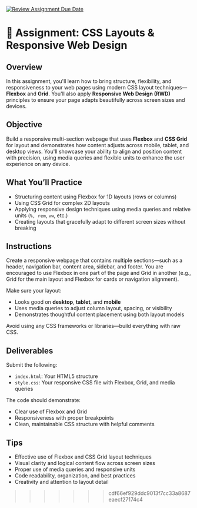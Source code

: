
[![Review Assignment Due Date](https://classroom.github.com/assets/deadline-readme-button-22041afd0340ce965d47ae6ef1cefeee28c7c493a6346c4f15d667ab976d596c.svg)](https://classroom.github.com/a/ZZd04jmX)
# 🧩 Assignment: CSS Layouts & Responsive Web Design

## Overview

In this assignment, you'll learn how to bring structure, flexibility, and responsiveness to your web pages using modern CSS layout techniques—**Flexbox** and **Grid**. You'll also apply **Responsive Web Design (RWD)** principles to ensure your page adapts beautifully across screen sizes and devices.

## Objective

Build a responsive multi-section webpage that uses **Flexbox** and **CSS Grid** for layout and demonstrates how content adjusts across mobile, tablet, and desktop views. You'll showcase your ability to align and position content with precision, using media queries and flexible units to enhance the user experience on any device.

## What You’ll Practice

* Structuring content using Flexbox for 1D layouts (rows or columns)
* Using CSS Grid for complex 2D layouts
* Applying responsive design techniques using media queries and relative units (`%, rem`, `vw`, etc.)
* Creating layouts that gracefully adapt to different screen sizes without breaking

## Instructions

Create a responsive webpage that contains multiple sections—such as a header, navigation bar, content area, sidebar, and footer. You are encouraged to use Flexbox in one part of the page and Grid in another (e.g., Grid for the main layout and Flexbox for cards or navigation alignment).

Make sure your layout:

* Looks good on **desktop**, **tablet**, and **mobile**
* Uses media queries to adjust column layout, spacing, or visibility
* Demonstrates thoughtful content placement using both layout models

Avoid using any CSS frameworks or libraries—build everything with raw CSS.

## Deliverables

Submit the following:

* `index.html`: Your HTML5 structure
* `style.css`: Your responsive CSS file with Flexbox, Grid, and media queries

The code should demonstrate:

* Clear use of Flexbox and Grid
* Responsiveness with proper breakpoints
* Clean, maintainable CSS structure with helpful comments

## Tips

* Effective use of Flexbox and CSS Grid layout techniques
* Visual clarity and logical content flow across screen sizes
* Proper use of media queries and responsive units
* Code readability, organization, and best practices
* Creativity and attention to layout detail

>>>>>>> cdf66ef929ddc9013f7cc33a8687eaecf27174c4

